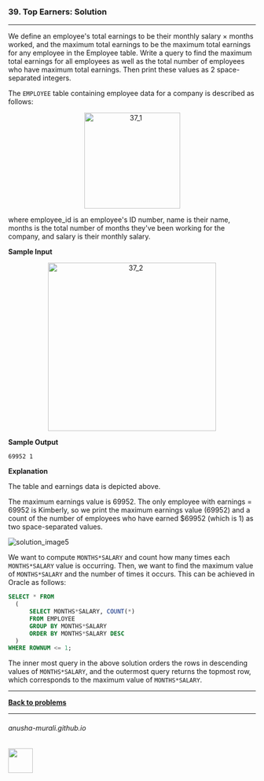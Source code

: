 ### 39. Top Earners: Solution

---
We define an employee's total earnings to be their monthly salary × months worked, and the maximum total earnings to be the maximum total earnings for any employee in the Employee table. Write a query to find the maximum total earnings for all employees as well as the total number of employees who have maximum total earnings. 
Then print these values as 2 space-separated integers.
 
The `EMPLOYEE` table containing employee data for a company is described as follows:

<p align="center">
<img width="195" alt="37_1" src="https://github.com/user-attachments/assets/6d1c5bd1-4d56-47a4-92b6-2d1c3497f47b" />
</p>

where employee_id is an employee's ID number, name is their name, months is the total number of months they've been working for the company, and salary is their monthly salary.

**Sample Input**

<p align="center">
<img width="342" alt="37_2" src="https://github.com/user-attachments/assets/112fbcbe-f818-411a-ab24-add358384cd2" />
</p>

**Sample Output**

```
69952 1
```

**Explanation**

The table and earnings data is depicted above.

The maximum earnings value is 69952. The only employee with earnings = 69952 is Kimberly, so we print the maximum earnings value (69952) and a 
count of the number of employees who have earned $69952 (which is 1) as two space-separated values.

![solution_image5](https://github.com/user-attachments/assets/82f796e0-28cb-4ef0-bcdc-1a701ce7db53)

 We want to compute `MONTHS*SALARY` and count how many times each `MONTHS*SALARY` value is occurring. Then, we want to find the
  maximum value of `MONTHS*SALARY` and the number of times it occurs. This can be achieved in Oracle as follows:

```sql
SELECT * FROM
  (
      SELECT MONTHS*SALARY, COUNT(*)
      FROM EMPLOYEE
      GROUP BY MONTHS*SALARY
      ORDER BY MONTHS*SALARY DESC
  )
WHERE ROWNUM <= 1;
```
The inner most query in the above solution orders the rows in descending values of `MONTHS*SALARY`, and the outermost 
  query returns the topmost row, which corresponds to the maximum value of `MONTHS*SALARY`.
  
---

**[Back to problems](./problems.md)**

* * *
###### anusha-murali.github.io

<img src="https://github.com/anusha-murali/anusha-murali.github.io/assets/111596338/639243aa-2857-4595-a65a-7852762bb002" width="50" height="50"/>
